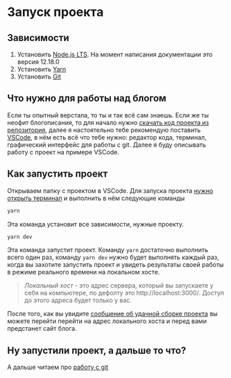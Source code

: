 # Запуск проекта

## Зависимости
1. Установить [Node.js LTS](https://nodejs.org/en/download/). На момент написания документации это версия 12.18.0
2. Установить [Yarn](https://yarnpkg.com/lang/en/docs/install/)
3. Установить [Git](https://git-scm.com/download)

## Что нужно для работы над блогом
Если ты опытный верстала, то ты и так всё сам знаешь. Если же ты неофит блогописания, то
для начало нужно [скачать код проекта из репозитория](http://s.csssr.ru/U31J879TR/20200526180041.jpg), 
далее я настоятельно тебе рекомендую поставить [VSCode](https://code.visualstudio.com/), 
в нём есть всё что тебе нужно: редактор кода, терминал, графический интерфейс для работы с git.
Далее я буду описывать работу с проект на примере VSCode.

## Как запустить проект
Открываем папку с проектом в VSCode. 
Для запуска проекта [нужно открыть терминал](https://code.visualstudio.com/docs/editor/integrated-terminal) 
и выполнить в нём следующие команды
```cmd
yarn
```
Эта команда установит все зависимости, нужные проекту.

```cmd
yarn dev
```
Эта команда запустит проект. 
Команду `yarn` достаточно выполнить всего один раз, команду `yarn dev` нужно будет выполнять каждый раз, 
когда вы захотите запустить проект и увидеть результаты своей работы в режиме реального времени на локальном хосте.

> *Локальный хост* - это адрес сервера, который вы запускаете у себя на компьютере, 
по дефолту это http://localhost:3000/. Доступ до этого адреса будет только у вас.

После того, как вы увидите [сообщение об удачной сборке проекта](http://s.csssr.ru/U31J879TR/20200526185410.jpg)
вы можете перейти перейти на адрес локального хоста и перед вами предстанет сайт блога.

## Ну запустили проект, а дальше то что?
А дальше читаем про [работу с git](./GIT.md)
